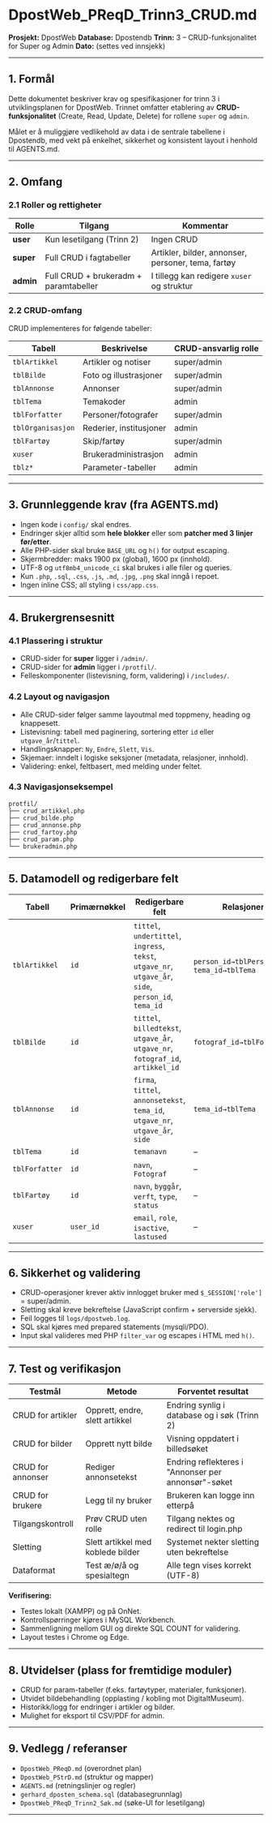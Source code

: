# DpostWeb_PReqD_Trinn3_CRUD.md

**Prosjekt:** DpostWeb
**Database:** Dpostendb
**Trinn:** 3 – CRUD-funksjonalitet for Super og Admin
**Dato:** (settes ved innsjekk)

---

## 1. Formål

Dette dokumentet beskriver krav og spesifikasjoner for trinn 3 i utviklingsplanen for DpostWeb.
Trinnet omfatter etablering av **CRUD-funksjonalitet** (Create, Read, Update, Delete) for rollene `super` og `admin`.

Målet er å muliggjøre vedlikehold av data i de sentrale tabellene i Dpostendb, med vekt på enkelhet, sikkerhet og konsistent layout i henhold til AGENTS.md.

---

## 2. Omfang

### 2.1 Roller og rettigheter

| Rolle     | Tilgang                               | Kommentar                                          |
| --------- | ------------------------------------- | -------------------------------------------------- |
| **user**  | Kun lesetilgang (Trinn 2)             | Ingen CRUD                                         |
| **super** | Full CRUD i fagtabeller               | Artikler, bilder, annonser, personer, tema, fartøy |
| **admin** | Full CRUD + brukeradm + paramtabeller | I tillegg kan redigere `xuser` og struktur         |

### 2.2 CRUD-omfang

CRUD implementeres for følgende tabeller:

| Tabell            | Beskrivelse             | CRUD-ansvarlig rolle |
| ----------------- | ----------------------- | -------------------- |
| `tblArtikkel`     | Artikler og notiser     | super/admin          |
| `tblBilde`        | Foto og illustrasjoner  | super/admin          |
| `tblAnnonse`      | Annonser                | super/admin          |
| `tblTema`         | Temakoder               | admin                |
| `tblForfatter`    | Personer/fotografer     | super/admin          |
| `tblOrganisasjon` | Rederier, institusjoner | admin                |
| `tblFartøy`       | Skip/fartøy             | super/admin          |
| `xuser`           | Brukeradministrasjon    | admin                |
| `tblz*`           | Parameter-tabeller      | admin                |

---

## 3. Grunnleggende krav (fra AGENTS.md)

* Ingen kode i `config/` skal endres.
* Endringer skjer alltid som **hele blokker** eller som **patcher med 3 linjer før/etter**.
* Alle PHP-sider skal bruke `BASE_URL` og `h()` for output escaping.
* Skjermbredder: maks 1900 px (global), 1600 px (innhold).
* UTF-8 og `utf8mb4_unicode_ci` skal brukes i alle filer og queries.
* Kun `.php`, `.sql`, `.css`, `.js`, `.md`, `.jpg`, `.png` skal inngå i repoet.
* Ingen inline CSS; all styling i `css/app.css`.

---

## 4. Brukergrensesnitt

### 4.1 Plassering i struktur

* CRUD-sider for **super** ligger i `/admin/`.
* CRUD-sider for **admin** ligger i `/protfil/`.
* Felleskomponenter (listevisning, form, validering) i `/includes/`.

### 4.2 Layout og navigasjon

* Alle CRUD-sider følger samme layoutmal med toppmeny, heading og knappesett.
* Listevisning: tabell med paginering, sortering etter `id` eller `utgave_år`/`tittel`.
* Handlingsknapper: `Ny`, `Endre`, `Slett`, `Vis`.
* Skjemaer: inndelt i logiske seksjoner (metadata, relasjoner, innhold).
* Validering: enkel, feltbasert, med melding under feltet.

### 4.3 Navigasjonseksempel

```
protfil/
├── crud_artikkel.php
├── crud_bilde.php
├── crud_annonse.php
├── crud_fartoy.php
├── crud_param.php
└── brukeradmin.php
```

---

## 5. Datamodell og redigerbare felt

| Tabell         | Primærnøkkel | Redigerbare felt                                                                                      | Relasjoner                               |
| -------------- | ------------ | ----------------------------------------------------------------------------------------------------- | ---------------------------------------- |
| `tblArtikkel`  | `id`         | `tittel`, `undertittel`, `ingress`, `tekst`, `utgave_nr`, `utgave_år`, `side`, `person_id`, `tema_id` | `person_id→tblPerson`, `tema_id→tblTema` |
| `tblBilde`     | `id`         | `tittel`, `billedtekst`, `utgave_år`, `utgave_nr`, `fotograf_id`, `artikkel_id`                       | `fotograf_id→tblForfatter`               |
| `tblAnnonse`   | `id`         | `firma`, `tittel`, `annonsetekst`, `tema_id`, `utgave_nr`, `utgave_år`, `side`                        | `tema_id→tblTema`                        |
| `tblTema`      | `id`         | `temanavn`                                                                                            | –                                        |
| `tblForfatter` | `id`         | `navn`, `Fotograf`                                                                                    | –                                        |
| `tblFartøy`    | `id`         | `navn`, `byggår`, `verft`, `type`, `status`                                                           | –                                        |
| `xuser`        | `user_id`    | `email`, `role`, `isactive`, `lastused`                                                               | –                                        |

---

## 6. Sikkerhet og validering

* CRUD-operasjoner krever aktiv innlogget bruker med `$_SESSION['role']` = super/admin.
* Sletting skal kreve bekreftelse (JavaScript confirm + serverside sjekk).
* Feil logges til `logs/dpostweb.log`.
* SQL skal kjøres med prepared statements (mysqli/PDO).
* Input skal valideres med PHP `filter_var` og escapes i HTML med `h()`.

---

## 7. Test og verifikasjon

| Testmål           | Metode                            | Forventet resultat                                  |
| ----------------- | --------------------------------- | --------------------------------------------------- |
| CRUD for artikler | Opprett, endre, slett artikkel    | Endring synlig i database og i søk (Trinn 2)        |
| CRUD for bilder   | Opprett nytt bilde                | Visning oppdatert i billedsøket                     |
| CRUD for annonser | Rediger annonsetekst              | Endring reflekteres i "Annonser per annonsør"-søket |
| CRUD for brukere  | Legg til ny bruker                | Brukeren kan logge inn etterpå                      |
| Tilgangskontroll  | Prøv CRUD uten rolle              | Tilgang nektes og redirect til login.php            |
| Sletting          | Slett artikkel med koblede bilder | Systemet nekter sletting uten bekreftelse           |
| Dataformat        | Test æ/ø/å og spesialtegn         | Alle tegn vises korrekt (UTF-8)                     |

**Verifisering:**

* Testes lokalt (XAMPP) og på OnNet.
* Kontrollspørringer kjøres i MySQL Workbench.
* Sammenligning mellom GUI og direkte SQL COUNT for validering.
* Layout testes i Chrome og Edge.

---

## 8. Utvidelser (plass for fremtidige moduler)

* CRUD for param-tabeller (f.eks. fartøytyper, materialer, funksjoner).
* Utvidet bildebehandling (opplasting / kobling mot DigitaltMuseum).
* Historikk/logg for endringer i artikler og bilder.
* Mulighet for eksport til CSV/PDF for admin.

---

## 9. Vedlegg / referanser

* `DpostWeb_PReqD.md` (overordnet plan)
* `DpostWeb_PStrD.md` (struktur og mapper)
* `AGENTS.md` (retningslinjer og regler)
* `gerhard_dposten_schema.sql` (databasegrunnlag)
* `DpostWeb_PReqD_Trinn2_Søk.md` (søke-UI for lesetilgang)

---
